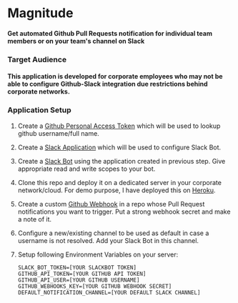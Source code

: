# Magnitude
#### Get automated Github Pull Requests notification for individual team members or on your team's channel on Slack

### Target Audience
#### This application is developed for corporate employees who may not be able to configure Github-Slack integration due restrictions behind corporate networks.

### Application Setup
1. Create a [Github Personal Access Token](https://help.github.com/articles/creating-a-personal-access-token-for-the-command-line/) which will be used to lookup github username/full name.
2. Create a [Slack Application](https://api.slack.com/apps?new_app=1&ref=bolt_start_hub) which will be used to configure Slack Bot.
3. Create a [Slack Bot](https://slack.com/intl/en-gb/help/articles/115005265703-Create-a-bot-for-your-workspace#create-a-bot) using the application created in previous step. Give appropriate read and write scopes to your bot.
4. Clone this repo and deploy it on a dedicated server in your corporate network/cloud. For demo purpose, I have deployed this on [Heroku](https://dashboard.heroku.com/apps).
5. Create a custom [Github Webhook](https://docs.github.com/en/developers/webhooks-and-events/creating-webhooks) in a repo whose Pull Request notifications you want to trigger. Put a strong webhook secret and make a note of it.
6. Configure a new/existing channel to be used as default in case a username is not resolved. Add your Slack Bot in this channel. 
7. Setup following Environment Variables on your server:

   ```
   SLACK_BOT_TOKEN=[YOUR SLACKBOT TOKEN] 
   GITHUB_API_TOKEN=[YOUR GITHUB API TOKEN]
   GITHUB_API_USER=[YOUR GITHUB USERNAME]
   GITHUB_WEBHOOKS_KEY=[YOUR GITHUB WEBHOOK SECRET]
   DEFAULT_NOTIFICATION_CHANNEL=[YOUR DEFAULT SLACK CHANNEL]
   ```
